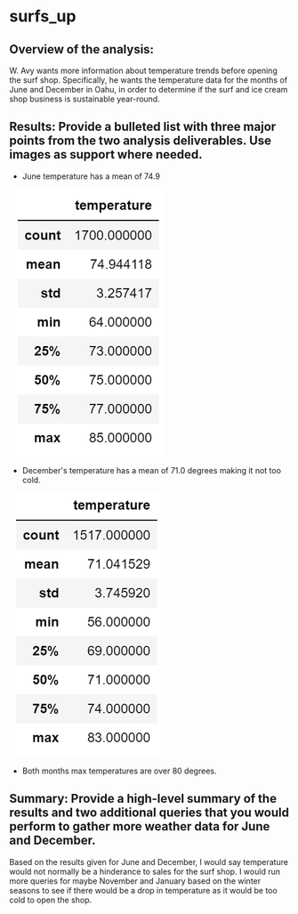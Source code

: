 # surfs_up

## Overview of the analysis: 
W. Avy wants more information about temperature trends before opening the surf shop. Specifically, he wants the temperature data for the months of June and December in Oahu, in order to determine if the surf and ice cream shop business is sustainable year-round.

## Results: Provide a bulleted list with three major points from the two analysis deliverables. Use images as support where needed.

- June temperature has a mean of 74.9 

![June_temp.png](June_temp.PNG)

- December's temperature has a mean of 71.0 degrees making it not too cold. 

![dec_temp.png](dec_temp.PNG)

- Both months max temperatures are over 80 degrees.

## Summary: Provide a high-level summary of the results and two additional queries that you would perform to gather more weather data for June and December.
Based on the results given for June and December, I would say temperature would not normally be a hinderance to sales for the surf shop. I would run more queries for maybe November and January based on the winter seasons to see if there would be a drop in temperature as it would be too cold to open the shop. 
